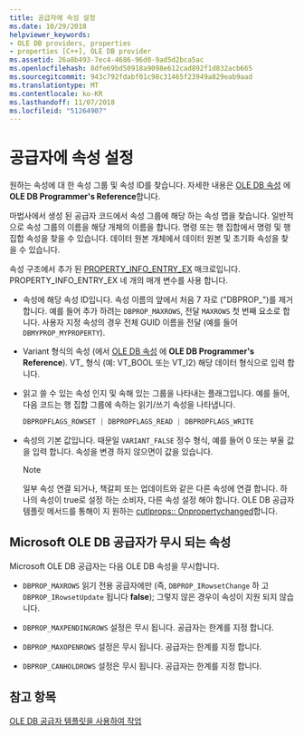 ```yaml
---
title: 공급자에 속성 설정
ms.date: 10/29/2018
helpviewer_keywords:
- OLE DB providers, properties
- properties [C++], OLE DB provider
ms.assetid: 26a8b493-7ec4-4686-96d0-9ad5d2bca5ac
ms.openlocfilehash: 8dfe69bd50918a9098e612cad892f1d832acb665
ms.sourcegitcommit: 943c792fdabf01c98c31465f23949a829eab9aad
ms.translationtype: MT
ms.contentlocale: ko-KR
ms.lasthandoff: 11/07/2018
ms.locfileid: "51264907"
---
```

# <a name="setting-properties-in-your-provider"></a>공급자에 속성 설정

원하는 속성에 대 한 속성 그룹 및 속성 ID를 찾습니다. 자세한 내용은 [OLE DB 속성](/previous-versions/windows/desktop/ms722734) 에 **OLE DB Programmer's Reference**합니다.

마법사에서 생성 된 공급자 코드에서 속성 그룹에 해당 하는 속성 맵을 찾습니다. 일반적으로 속성 그룹의 이름을 해당 개체의 이름을 합니다. 명령 또는 행 집합에서 명령 및 행 집합 속성을 찾을 수 있습니다. 데이터 원본 개체에서 데이터 원본 및 초기화 속성을 찾을 수 있습니다.

속성 구조에서 추가 된 [PROPERTY_INFO_ENTRY_EX](../../data/oledb/property-info-entry-ex.md) 매크로입니다. PROPERTY_INFO_ENTRY_EX 네 개의 매개 변수를 사용 합니다.

- 속성에 해당 속성 ID입니다. 속성 이름의 앞에서 처음 7 자로 ("DBPROP_")를 제거 합니다. 예를 들어 추가 하려는 `DBPROP_MAXROWS`, 전달 `MAXROWS` 첫 번째 요소로 합니다. 사용자 지정 속성의 경우 전체 GUID 이름을 전달 (예를 들어 `DBMYPROP_MYPROPERTY`).

- Variant 형식의 속성 (에서 [OLE DB 속성](/previous-versions/windows/desktop/ms722734) 에 **OLE DB Programmer's Reference**). VT_ 형식 (예: VT_BOOL 또는 VT_I2) 해당 데이터 형식으로 입력 합니다.

- 읽고 쓸 수 있는 속성 인지 및 속해 있는 그룹을 나타내는 플래그입니다. 예를 들어, 다음 코드는 행 집합 그룹에 속하는 읽기/쓰기 속성을 나타냅니다.

    ```cpp
    DBPROPFLAGS_ROWSET | DBPROPFLAGS_READ | DBPROPFLAGS_WRITE
    ```

- 속성의 기본 값입니다. 때문일 `VARIANT_FALSE` 정수 형식, 예를 들어 0 또는 부울 값을 입력 합니다. 속성을 변경 하지 않으면이 값을 있습니다.

    > [!NOTE]
    > 일부 속성 연결 되거나, 책갈피 또는 업데이트와 같은 다른 속성에 연결 합니다. 하나의 속성이 true로 설정 하는 소비자, 다른 속성 설정 해야 합니다. OLE DB 공급자 템플릿 메서드를 통해이 지 원하는 [cutlprops:: Onpropertychanged](../../data/oledb/cutlprops-onpropertychanged.md)합니다.

## <a name="properties-ignored-by-microsoft-ole-db-providers"></a>Microsoft OLE DB 공급자가 무시 되는 속성

Microsoft OLE DB 공급자는 다음 OLE DB 속성을 무시합니다.

- `DBPROP_MAXROWS` 읽기 전용 공급자에만 (즉, `DBPROP_IRowsetChange` 하 고 `DBPROP_IRowsetUpdate` 됩니다 **false**); 그렇지 않은 경우이 속성이 지원 되지 않습니다.

- `DBPROP_MAXPENDINGROWS` 설정은 무시 됩니다. 공급자는 한계를 지정 합니다.

- `DBPROP_MAXOPENROWS` 설정은 무시 됩니다. 공급자는 한계를 지정 합니다.

- `DBPROP_CANHOLDROWS` 설정은 무시 됩니다. 공급자는 한계를 지정 합니다.

## <a name="see-also"></a>참고 항목

[OLE DB 공급자 템플릿을 사용하여 작업](../../data/oledb/working-with-ole-db-provider-templates.md)